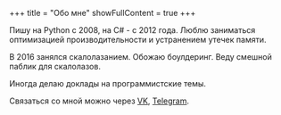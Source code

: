 +++
title = "Обо мне"
showFullContent = true
+++

Пишу на Python с 2008, на C# - с 2012 года. Люблю заниматься оптимизацией производительности и устранением утечек памяти.

В 2016 занялся скалолазанием. Обожаю боулдеринг. Веду смешной паблик для скалолазов.

Иногда делаю доклады на программистские темы.

Связаться со мной можно через [VK](https://vk.com/snegovikufa), [Telegram](https://t.me/snegovikufa).